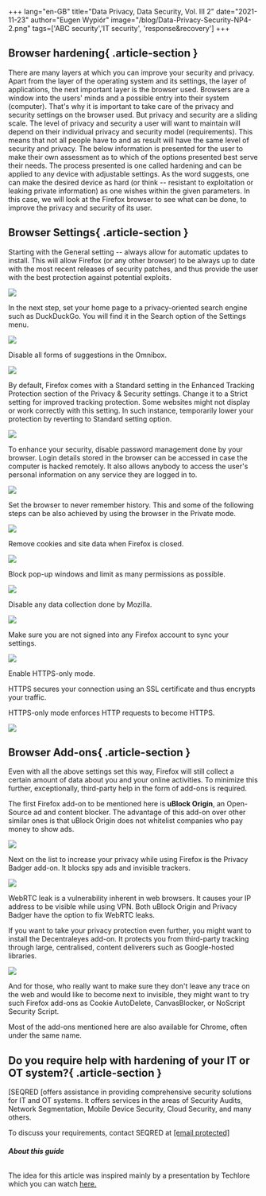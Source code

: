 +++
lang="en-GB"
title="Data Privacy, Data Security, Vol. III 2"
date="2021-11-23"
author="Eugen Wypiór"
image="/blog/Data-Privacy-Security-NP4-2.png"
tags=['ABC security','IT security', 'response&recovery']
+++

## Browser hardening{ .article-section }

There are many layers at which you can improve your security and
privacy. Apart from the layer of the operating system and its settings,
the layer of applications, the next important layer is the browser used.
Browsers are a window into the users' minds and a possible entry into
their system (computer). That's why it is important to take care of the
privacy and security settings on the browser used. But privacy and
security are a sliding scale. The level of privacy and security a user
will want to maintain will depend on their individual privacy and
security model (requirements). This means that not all people have to
and as result will have the same level of security and privacy. The
below information is presented for the user to make their own assessment
as to which of the options presented best serve their needs. The process
presented is one called hardening and can be applied to any device with
adjustable settings. As the word suggests, one can make the desired
device as hard (or think -- resistant to exploitation or leaking private
information) as one wishes within the given parameters. In this case, we
will look at the Firefox browser to see what can be done, to improve the
privacy and security of its user.

## **Browser Settings**{ .article-section }

Starting with the General setting -- always allow for automatic updates
to install. This will allow Firefox (or any other browser) to be always
up to date with the most recent releases of security patches, and thus
provide the user with the best protection against potential exploits.

![](/blog/Screenshot-2021-11-22-at-18.30.30-1024x487.png)

In the next step, set your home page to a privacy-oriented search engine
such as DuckDuckGo. You will find it in the Search option of the
Settings menu.

![](/blog/Screenshot-2021-11-22-at-18.33.58-1024x304.png)

Disable all forms of suggestions in the Omnibox.

![](/blog/Screenshot-2021-11-22-at-19.27.29-1024x470.png)

By default, Firefox comes with a Standard setting in the Enhanced
Tracking Protection section of the Privacy & Security settings. Change
it to a Strict setting for improved tracking protection. Some websites
might not display or work correctly with this setting. In such instance,
temporarily lower your protection by reverting to Standard setting
option.

![](/blog/Screenshot-2021-11-22-at-19.41.15-1024x799.png)

To enhance your security, disable password management done by your
browser. Login details stored in the browser can be accessed in case the
computer is hacked remotely. It also allows anybody to access the user's
personal information on any service they are logged in to.

![](/blog/Screenshot-2021-11-22-at-19.31.29-1-1024x419.png)

Set the browser to never remember history. This and some of the
following steps can be also achieved by using the browser in the Private
mode.

![](/blog/Screenshot-2021-11-22-at-19.51.20-1024x337.png)

Remove cookies and site data when Firefox is closed.

![](/blog/Screenshot-2021-11-22-at-19.54.44-1024x359.png)

Block pop-up windows and limit as many permissions as possible.

![](/blog/Screenshot-2021-11-22-at-20.01.05-1024x638.png)

Disable any data collection done by Mozilla.

![](/blog/Screenshot-2021-11-22-at-20.03.18-1024x555.png)

Make sure you are not signed into any Firefox account to sync your
settings.

![](/blog/Screenshot-2021-11-22-at-20.04.50-1-1024x479.png)

Enable HTTPS-only mode.

HTTPS secures your connection using an SSL certificate and thus encrypts
your traffic.

HTTPS-only mode enforces HTTP requests to become HTTPS.

![](/blog/Screenshot-2021-11-22-at-20.10.58-1024x489.png)

## **Browser Add-ons**{ .article-section }

Even with all the above settings set this way, Firefox will still
collect a certain amount of data about you and your online activities.
To minimize this further, exceptionally, third-party help in the form of
add-ons is required.

The first Firefox add-on to be mentioned here is **uBlock Origin**, an
Open-Source ad and content blocker. The advantage of this add-on over
other similar ones is that uBlock Origin does not whitelist companies
who pay money to show ads.

![](/blog/Screenshot-2021-11-22-at-20.21.31-1024x418.png)

Next on the list to increase your privacy while using Firefox is the
Privacy Badger add-on. It blocks spy ads and invisible trackers.

![](/blog/Screenshot-2021-11-22-at-20.25.24-1024x385.png)

WebRTC leak is a vulnerability inherent in web browsers. It causes your
IP address to be visible while using VPN. Both uBlock Origin and Privacy
Badger have the option to fix WebRTC leaks.

If you want to take your privacy protection even further, you might want
to install the Decentraleyes add-on. It protects you from third-party
tracking through large, centralised, content deliverers such as
Google-hosted libraries.

![](/blog/Screenshot-2021-11-22-at-22.46.22-1024x425.png)

And for those, who really want to make sure they don't leave any trace
on the web and would like to become next to invisible, they might want
to try such Firefox add-ons as Cookie AutoDelete, CanvasBlocker, or
NoScript Security Script.

Most of the add-ons mentioned here are also available for Chrome, often
under the same name.

## Do you require help with hardening of your IT or OT system?{ .article-section }

[SEQRED [offers assistance in providing comprehensive security solutions
for IT and OT systems. It offers services in the areas of Security
Audits, Network Segmentation, Mobile Device Security, Cloud Security,
and many others.

To discuss your requirements, contact SEQRED at
[\[email protected\]](/cdn-cgi/l/email-protection)

###### **About this guide**

The idea for this article was inspired mainly by a presentation by Techlore which you can watch [here.](https://www.youtube.com/watch?v=NXsC1j7wIQE&list=PL3KeV6Ui_4CayDGHw64OFXEPHgXLkrtJO&index=21)